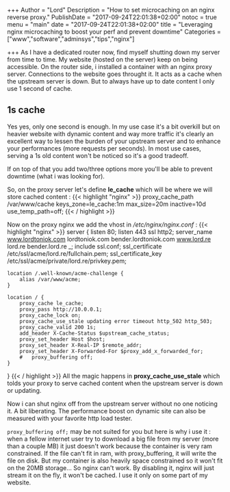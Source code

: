 +++
Author = "Lord"
Description = "How to set microcaching on an nginx reverse proxy."
PublishDate = "2017-09-24T22:01:38+02:00"
notoc = true
menu = "main"
date = "2017-09-24T22:01:38+02:00"
title = "Leveraging nginx microcaching to boost your perf and prevent downtime"
Categories = ["www","software","adminsys","tips","nginx"]

+++
As I have a dedicated router now, find myself shutting down my server from time to time. My website (hosted on the server) keep on being accessible. On the router side, i installed a container with an nginx proxy server. Connections to the website goes throught it. It acts as a cache when the upstream server is down. But to always have up to date content I only use 1 second of cache.

## 1s cache
Yes yes, only one second is enough. In my use case it's a bit overkill but on heavier website with dynamic content and way more traffic it's clearly an excellent way to lessen the burden of your upstream server and to enhance your performances (more requests per seconds). In most use cases, serving a 1s old content won't be noticed so it's a good tradeoff.

If on top of that you add two/three options more you'll be able to prevent downtime (what i was looking for).

So, on the proxy server let's define **le_cache** which will be where we will store cached content : 
{{< highlight "nginx" >}}
proxy_cache_path /var/www/cache keys_zone=le_cache:1m max_size=20m inactive=10d use_temp_path=off;
{{< / highlight >}}

Now on the proxy nginx we add the vhost in */etc/nginx/nginx.conf* :
{{< highlight "nginx" >}}
server {
    listen 80;
    listen 443 ssl http2;
    server_name www.lordtoniok.com lordtoniok.com bender.lordtoniok.com www.lord.re lord.re bender.lord.re _;
    include ssl.conf;
    ssl_certificate /etc/ssl/acme/lord.re/fullchain.pem;
    ssl_certificate_key /etc/ssl/acme/private/lord.re/privkey.pem;

    location /.well-known/acme-challenge {
        alias /var/www/acme;
    }

    location / {
        proxy_cache le_cache;
        proxy_pass http://10.0.0.1;
        proxy_cache_lock on;
        proxy_cache_use_stale updating error timeout http_502 http_503;
        proxy_cache_valid 200 1s;
        add_header X-Cache-Status $upstream_cache_status;
        proxy_set_header Host $host;
        proxy_set_header X-Real-IP $remote_addr;
        proxy_set_header X-Forwarded-For $proxy_add_x_forwarded_for;
        #	proxy_buffering off;
    }
}
{{< / highlight >}}
All the magic happens in **proxy_cache_use_stale** which tolds your proxy to serve cached content when the upstream server is down or updating.

Now i can shut nginx off from the upstream server without no one noticing it. A bit liberating. The performance boost on dynamic site can also be measured with your favorite http load tester.


```proxy_buffering off;```  may be not suited for you but here is why i use it : when a fellow internet user try to download a big file from my server (more than a couple MB) it just doesn't work because the container is very ram constrained. If the file can't fit in ram, with proxy_buffering, it will write the file on disk. But my container is also heavily space constrained so it won't fit on the 20MB storage… So nginx can't work. By disabling it, nginx will just stream it on the fly, it won't be cached. I use it only on some part of my website.


